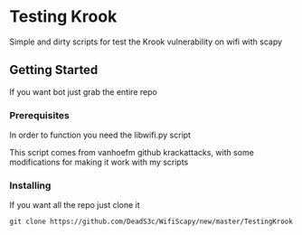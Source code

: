 # Testing Krook

Simple and dirty scripts for test the Krook vulnerability on wifi with scapy

## Getting Started

If you want bot just grab the entire repo

### Prerequisites

In order to function you need the libwifi.py script

This script comes from vanhoefm github krackattacks, with some modifications for making it work with my scripts

### Installing

If you want all the repo just clone it

```
git clone https://github.com/DeadS3c/WifiScapy/new/master/TestingKrook
```
